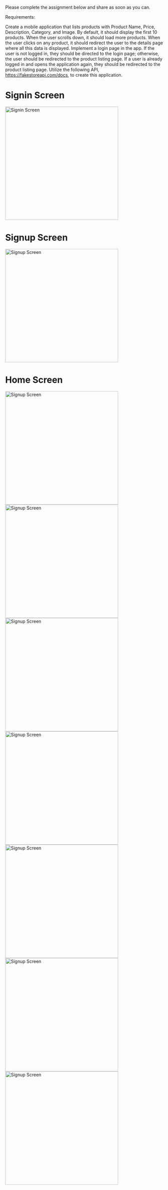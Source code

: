 Please complete the assignment below and share as soon as you can.

Requirements:

Create a mobile application that lists products with Product Name, Price, Description, Category, and Image.
By default, it should display the first 10 products. When the user scrolls down, it should load more products.
When the user clicks on any product, it should redirect the user to the details page where all this data is displayed.
Implement a login page in the app. If the user is not logged in, they should be directed to the login page; otherwise, the user should be redirected to the product listing page.
If a user is already logged in and opens the application again, they should be redirected to the product listing page.
Utilize the following API, https://fakestoreapi.com/docs, to create this application.

# Signin Screen

<img src="./screens/01.png" width="360" title="Signin Screen">

# Signup Screen

<img src="./screens/02.png" width="360" title="Signup Screen">

# Home Screen

<img src="./screens/03.png" width="360" title="Signup Screen">
<img src="./screens/04.png" width="360" title="Signup Screen">
<img src="./screens/05.png" width="360" title="Signup Screen">
<img src="./screens/06.png" width="360" title="Signup Screen">
<img src="./screens/07.png" width="360" title="Signup Screen">
<img src="./screens/08.png" width="360" title="Signup Screen">
<img src="./screens/09.png" width="360" title="Signup Screen">
